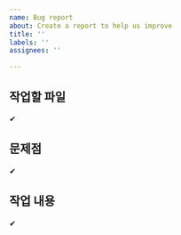 ```yaml
---
name: Bug report
about: Create a report to help us improve
title: ''
labels: ''
assignees: ''

---
```


## 작업할 파일
✔ 

## 문제점
✔ 
 
## 작업 내용
✔
